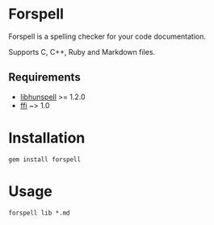 # Forspell
Forspell is a spelling checker for your code documentation.

Supports C, C++, Ruby and Markdown files.

## Requirements
* [libhunspell] >= 1.2.0
* [ffi] ~> 1.0

# Installation

`gem install forspell`

# Usage

`forspell lib *.md`

[libhunspell]: http://hunspell.sourceforge.net/
[ffi]: https://github.com/ffi/ffi